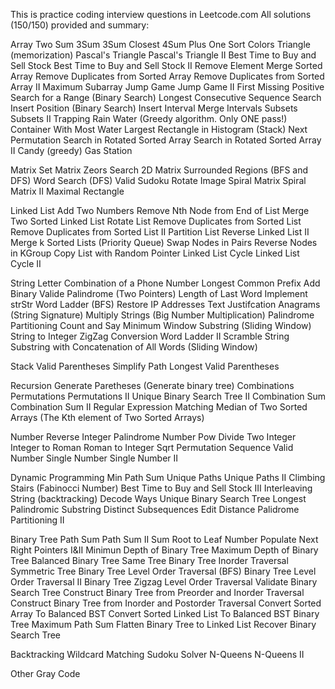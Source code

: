 This is practice coding interview questions in Leetcode.com All solutions (150/150) provided and summary:

Array Two Sum 3Sum 3Sum Closest 4Sum Plus One Sort Colors Triangle (memorization) Pascal's Triangle Pascal's Triangle II Best Time to Buy and Sell Stock Best Time to Buy and Sell Stock II Remove Element Merge Sorted Array Remove Duplicates from Sorted Array Remove Duplicates from Sorted Array II Maximum Subarray Jump Game Jump Game II First Missing Positive Search for a Range (Binary Search) Longest Consecutive Sequence Search Insert Position (Binary Search) Insert Interval Merge Intervals Subsets Subsets II Trapping Rain Water (Greedy algorithm. Only ONE pass!) Container With Most Water Largest Rectangle in Histogram (Stack) Next Permutation Search in Rotated Sorted Array Search in Rotated Sorted Array II Candy (greedy) Gas Station

Matrix Set Matrix Zeors Search 2D Matrix Surrounded Regions (BFS and DFS) Word Search (DFS) Valid Sudoku Rotate Image Spiral Matrix Spiral Matrix II Maximal Rectangle

Linked List Add Two Numbers Remove Nth Node from End of List Merge Two Sorted Linked List Rotate List Remove Duplicates from Sorted List Remove Duplicates from Sorted List II Partition List Reverse Linked List II Merge k Sorted Lists (Priority Queue) Swap Nodes in Pairs Reverse Nodes in KGroup Copy List with Random Pointer Linked List Cycle Linked List Cycle II

String Letter Combination of a Phone Number Longest Common Prefix Add Binary Valide Palindrome (Two Pointers) Length of Last Word Implement strStr Word Ladder (BFS) Restore IP Addresses Text Justifcation Anagrams (String Signature) Multiply Strings (Big Number Multiplication) Palindrome Partitioning Count and Say Minimum Window Substring (Sliding Window) String to Integer ZigZag Conversion Word Ladder II Scramble String Substring with Concatenation of All Words (Sliding Window)

Stack Valid Parentheses Simplify Path Longest Valid Parentheses

Recursion Generate Paretheses (Generate binary tree) Combinations Permutations Permutations II Unique Binary Search Tree II Combination Sum Combination Sum II Regular Expression Matching Median of Two Sorted Arrays (The Kth element of Two Sorted Arrays)

Number Reverse Integer Palindrome Number Pow Divide Two Integer Integer to Roman Roman to Integer Sqrt Permutation Sequence Valid Number Single Number Single Number II

Dynamic Programming Min Path Sum Unique Paths Unique Paths II Climbing Stairs (Fabinocci Number) Best Time to Buy and Sell Stock III Interleaving String (backtracking) Decode Ways Unique Binary Search Tree Longest Palindromic Substring Distinct Subsequences Edit Distance Palidrome Partitioning II

Binary Tree Path Sum Path Sum II Sum Root to Leaf Number Populate Next Right Pointers I&II Minimun Depth of Binary Tree Maximum Depth of Binary Tree Balanced Binary Tree Same Tree Binary Tree Inorder Traversal Symmetric Tree Binary Tree Level Order Traversal (BFS) Binary Tree Level Order Traversal II Binary Tree Zigzag Level Order Traversal Validate Binary Search Tree Construct Binary Tree from Preorder and Inorder Traversal Construct Binary Tree from Inorder and Postorder Traversal Convert Sorted Array To Balanced BST Convert Sorted Linked List To Balanced BST Binary Tree Maximum Path Sum Flatten Binary Tree to Linked List Recover Binary Search Tree

Backtracking 
   Wildcard Matching 
   Sudoku Solver 
   N-Queens 
   N-Queens II

Other 
   Gray Code
